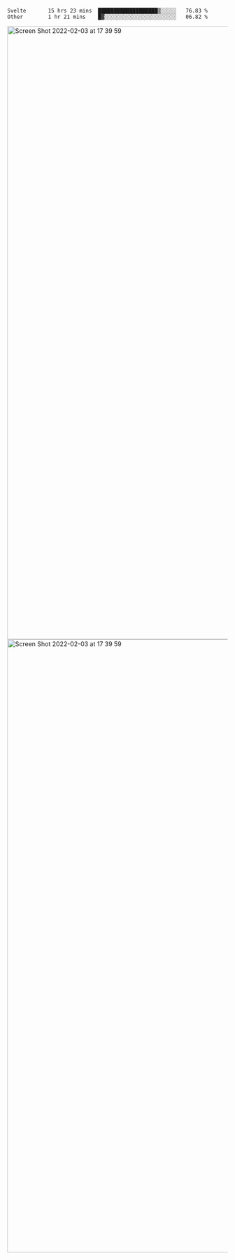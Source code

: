 <!--START_SECTION:waka-->

```text
Svelte       15 hrs 23 mins  ███████████████████▒░░░░░   76.83 %
Other        1 hr 21 mins    █▓░░░░░░░░░░░░░░░░░░░░░░░   06.82 %
```

<!--END_SECTION:waka-->

<img width="1400" alt="Screen Shot 2022-02-03 at 17 39 59" src="https://user-images.githubusercontent.com/45716542/152387304-f2b60485-53a6-4f4b-a818-5cefb1b0c0ae.png">
<img width="1400" alt="Screen Shot 2022-02-03 at 17 39 59" src="https://user-images.githubusercontent.com/45716542/152387273-ea5cdf21-2a45-44da-8bef-00c1763b1d42.png">
